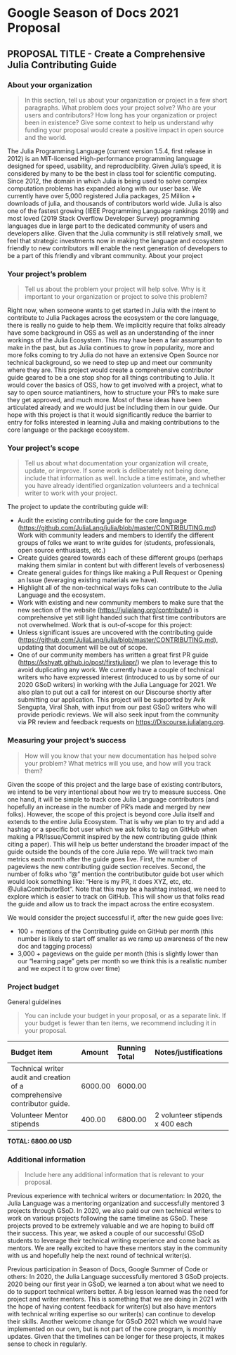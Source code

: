 # Google Season of Docs 2021 Proposal

## PROPOSAL TITLE - Create a Comprehensive Julia Contributing Guide 
### About your organization
> In this section, tell us about your organization or project in a few short paragraphs. What problem does your project solve? Who are your users and contributors? How long has your organization or project been in existence? Give some context to help us understand why funding your proposal would create a positive impact in open source and the world.

The Julia Programming Language (current version 1.5.4, first release in 2012) is an MIT-licensed High-performance programming language designed for speed, usability, and reproducibility. Given Julia’s speed, it is considered by many to be the best in class tool for scientific computing. Since 2012, the domain in which Julia is being used to solve complex computation problems has expanded along with our user base. We currently have over 5,000 registered Julia packages, 25 Million + downloads of julia, and thousands of contributors world wide. Julia is also one of the fastest growing (IEEE Programming Language rankings 2019) and most loved (2019 Stack Overflow Developer Survey) programming languages due in large part to the dedicated community of users and developers alike. Given that the Julia community is still relatively small, we feel that strategic investments now in making the language and ecosystem friendly to new contributors will enable the next generation of developers to be a part of this friendly and vibrant community.
About your project

### Your project’s problem
> Tell us about the problem your project will help solve. Why is it important to your organization or project to solve this problem?

Right now, when someone wants to get started in Julia with the intent to contribute to Julia Packages across the ecosystem or the core language, there is really no guide to help them. We implicitly require that folks already have some background in OSS as well as an understanding of the inner workings of the Julia Ecosystem. This may have been a fair assumption to make in the past, but as Julia continues to grow in popularity, more and more folks coming to try Julia do not have an extensive Open Source nor technical background, so we need to step up and meet our community where they are. This project would create a comprehensive contributor guide geared to be a one stop shop for all things contributing to Julia. It would cover the basics of OSS, how to get involved with a project, what to say to open source matiantiners, how to structure your PR’s to make sure they get approved, and much more. Most of these ideas have been articulated already and we would just be including them in our guide. Our hope with this project is that it would significantly reduce the barrier to entry for folks interested in learning Julia and making contributions to the core language or the package ecosystem. 

### Your project’s scope
> Tell us about what documentation your organization will create, update, or improve. If some work is deliberately not being done, include that information as well. Include a time estimate, and whether you have already identified organization volunteers and a technical writer to work with your project.

The project to update the contributing guide will:
- Audit the existing contributing guide for the core language (https://github.com/JuliaLang/julia/blob/master/CONTRIBUTING.md)   
Work with community leaders and members to identify the different groups of folks we want to write guides for (students, professionals, open source enthusiasts, etc.)
- Create guides geared towards each of these different groups (perhaps making them similar in content but with different levels of verboseness)
- Create general guides for things like making a Pull Request or Opening an Issue (leveraging existing materials we have). 
- Highlight all of the non-technical ways folks can contribute to the Julia Language and the ecosystem. 
- Work with existing and new community members to make sure that the new section of the website (https://julialang.org/contribute/) is comprehensive yet still light handed such that first time contributors are not overwhelmed. 
Work that is out-of-scope for this project:
- Unless significant issues are uncovered with the contributing guide (https://github.com/JuliaLang/julia/blob/master/CONTRIBUTING.md), updating that document will be out of scope.
- One of our community members has written a great first PR guide (https://kshyatt.github.io/post/firstjuliapr/) we plan to leverage this to avoid duplicating any work. 
We currently have a couple of technical writers who have expressed interest (introduced to us by some of our 2020 GSoD writers) in working with the Julia Language for 2021. We also plan to put out a call for interest on our Discourse shortly after submitting our application. This project will be supported by Avik Sengupta, Viral Shah, with input from our past GSoD writers who will provide periodic reviews. We will also seek input from the community via PR review and feedback requests on https://Discourse.julialang.org. 

### Measuring your project’s success
> How will you know that your new documentation has helped solve your problem? What metrics will you use, and how will you track them?

Given the scope of this project and the large base of existing contributors, we intend to be very intentional about how we try to measure success. One one hand, it will be simple to track core Julia Language contributors (and hopefully an increase in the number of PR’s made and merged by new folks). However, the scope of this project is beyond core Julia itself and extends to the entire Julia Ecosystem. That is why we plan to try and add a hashtag or a specific bot user which we ask folks to tag on GitHub when making a PR/Issue/Commit inspired by the new contributing guide (think citing a paper). This will help us better understand the broader impact of the guide outside the bounds of the core Julia repo. 
We will track two main metrics each month after the guide goes live. First, the number of pageviews the new contributing guide section receives. Second, the number of folks who “@” mention the contributibutor guide bot user which would look something like: “Here is my PR, it does XYZ, etc, etc. @JuliaContributorBot”. Note that this may be a hashtag instead, we need to explore which is easier to track on GitHub. This will show us that folks read the guide and allow us to track the impact across the entire ecosystem.

We would consider the project successful if, after the new guide goes live:
- 100 + mentions of the Contributing guide on GitHub per month (this number is likely to start off smaller as we ramp up awareness of the new doc and tagging process)
- 3,000 + pageviews on the guide per month (this is slightly lower than our “learning page” gets per month so we think this is a realistic number and we expect it to grow over time)


### Project budget
General guidelines
> You can include your budget in your proposal, or as a separate link. If your budget is fewer than ten items, we recommend including it in your proposal.


Budget item                   | Amount                        | Running Total    | Notes/justifications                       
 :-----------------------| :--------------------------- | :---------------------------  | :--------------------------- 
Technical writer audit and creation of a comprehensive contributor guide. | 6000.00 | 6000.00
Volunteer Mentor stipends | 400.00 | 6800.00 | 2 volunteer stipends x 400 each

__TOTAL: 6800.00 USD__

### Additional information
> Include here any additional information that is relevant to your proposal.

Previous experience with technical writers or documentation: In 2020, the Julia Language was a mentoring organization and successfully mentored 3 projects through GSoD. In 2020, we also paid our own technical writers to work on various projects following the same timeline as GSoD. These projects proved to be extremely valuable and we are hoping to build off their success. This year, we asked a couple of our successful GSoD students to leverage their technical writing experience and come back as mentors. We are really excited to have these mentors stay in the community with us and hopefully help the next round of technical writer(s). 

Previous participation in Season of Docs, Google Summer of Code or others: In 2020, the Julia Language successfully mentored 3 GSoD projects. 2020 being our first year in GSoD, we learned a ton about what we need to do to support technical writers better. A big lesson learned was the need for project and writer mentors. This is something that we are doing in 2021 with the hope of having content feedback for writer(s) but also have mentors with technical writing expertise so our writer(s) can continue to develop their skills. Another welcome change for GSoD 2021 which we would have implemented on our own, but is not  part of the core program, is monthly updates. Given that the timelines can be longer for these projects, it makes sense to check in regularly. 

